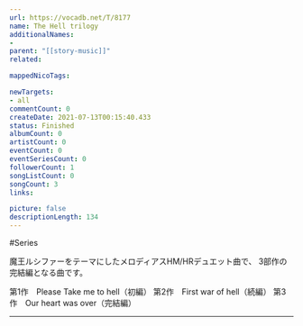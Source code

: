 ```yaml
---
url: https://vocadb.net/T/8177
name: The Hell trilogy
additionalNames: 
- 
parent: "[[story-music]]"
related:

mappedNicoTags:

newTargets:
- all
commentCount: 0
createDate: 2021-07-13T00:15:40.433
status: Finished
albumCount: 0
artistCount: 0
eventCount: 0
eventSeriesCount: 0
followerCount: 1
songListCount: 0
songCount: 3
links: 

picture: false
descriptionLength: 134
---
```


#Series

魔王ルシファーをテーマにしたメロディアスHM/HRデュエット曲で、
3部作の完結編となる曲です。

第1作　Please Take me to hell（初編）
第2作　First war of hell（続編）
第3作　Our heart was over（完結編）

---

